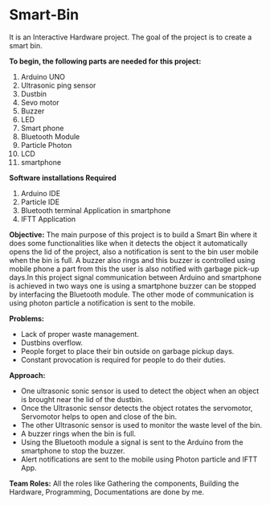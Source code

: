 # Smart-Bin
It is an Interactive Hardware project. The goal of the project is to create a smart bin.

**To begin, the following parts are needed for this project:**
1.  Arduino UNO
2.  Ultrasonic ping sensor
3.	Dustbin
4.	Sevo motor
5.	Buzzer
6.  LED
7.  Smart phone
8.	Bluetooth Module
9.	Particle Photon
10. LCD
11. smartphone

**Software installations Required**
1.  Arduino IDE
2.  Particle IDE
3.  Bluetooth terminal Application in smartphone
4.  IFTT Application


**Objective:**
The main purpose of this project is to build a Smart Bin where it does some functionalities like when it detects the object it automatically opens the lid of the project, also a notification is sent to the bin user mobile when the bin is full. A buzzer also rings and this buzzer is controlled using mobile phone a part from this the user is also notified with garbage pick-up days.In this project signal communication between Arduino and smartphone is achieved in two ways one is using a smartphone buzzer can be stopped by interfacing the Bluetooth module. The other mode of communication is using photon particle a notification is sent to the mobile.

**Problems:**
* Lack of proper waste management.
* Dustbins overflow.
* People forget to place their bin outside on garbage pickup days.
* Constant provocation is required for people to do their duties.

**Approach:**
* One ultrasonic sonic sensor is used to detect the object when an object is brought near the lid of the dustbin.
* Once the Ultrasonic sensor detects the object rotates the servomotor, Servomotor helps to open and close of the bin.
* The other Ultrasonic sensor is used to monitor the waste level of the bin.
* A buzzer rings when the bin is full.
* Using the Bluetooth module a signal is sent to the Arduino from the smartphone to stop the buzzer.
* Alert notifications are sent to the mobile using Photon particle and IFTT App.

**Team Roles:**
All the roles like Gathering the components, Building the Hardware, Programming, Documentations are done by me.


